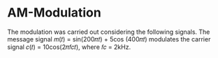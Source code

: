 # AM-Modulation


The modulation was carried out considering the following signals.
The message signal 𝑚(𝑡) = sin(200𝜋𝑡) + 5cos (400𝜋𝑡) modulates the carrier signal 𝑐(𝑡) = 10cos(2𝜋𝑓𝑐𝑡), where 𝑓𝑐 = 2kHz. 
